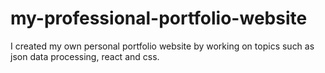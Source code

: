 # my-professional-portfolio-website
 I created my own personal portfolio website by working on topics such as json data processing, react and css.
